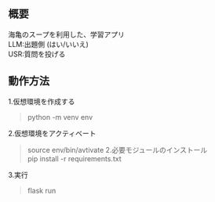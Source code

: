 ## 概要  
海亀のスープを利用した、学習アプリ  
LLM:出題側 (はい/いいえ)  
USR:質問を投げる

## 動作方法
1.仮想環境を作成する  
> python -m venv env

2.仮想環境をアクティベート
> source env/bin/avtivate
2.必要モジュールのインストール  
> pip install -r requirements.txt
 
3.実行  
> flask run
